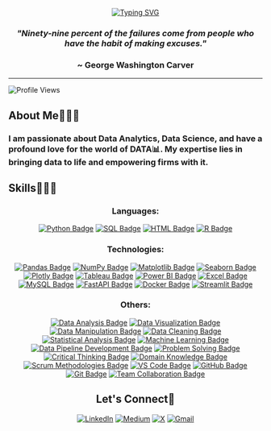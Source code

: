 <!-- Introduction -->

<div align='center'>
  
[![Typing SVG](https://readme-typing-svg.demolab.com?font=Roboto&weight=500&size=45&duration=3000&pause=1000&center=true&vCenter=true&random=false&width=800&height=100&lines=Hi+there%2C+I'm+Prince%F0%9F%A4%B4;and+I'm+a+Data+Person%F0%9F%91%A8%E2%80%8D%F0%9F%92%BB)](https://git.io/typing-svg)

</div>

*<h3 align='center'>"Ninety-nine percent of the failures come from people who have the habit of making excuses."</h3>*
<h3 align='center'>~ George Washington Carver</h3>

______________________________________________________________________________________________________________________

<!-- Description -->

<div>

![Profile Views](https://komarev.com/ghpvc/?username=pk-aduyaw&color=brightgreen)
  
<h2>About Me🤵🏾‍♂️</h2>

<h3>I am passionate about Data Analytics, Data Science, and have a profound love for the world of DATA📊. My expertise lies in bringing data to life and empowering firms with it.</h3>

</div>

<!-- Expertise -->

<h2>Skills👨🏾‍💻</h2>

<div align='center'>

<h3>Languages:</h3>

[![Python Badge](https://img.shields.io/badge/Python-239120?style=for-the-badge&logo=python&logoColor=white)](https://www.python.org/)
[![SQL Badge](https://img.shields.io/badge/SQL-003B57?style=for-the-badge&logo=sql&logoColor=white)](https://en.wikipedia.org/wiki/SQL)
[![HTML Badge](https://img.shields.io/badge/HTML-239120?style=for-the-badge&logo=html5&logoColor=white)](https://developer.mozilla.org/en-US/docs/Web/HTML)
[![R Badge](https://img.shields.io/badge/R-276DC3?style=for-the-badge&logo=r&logoColor=white)](https://www.r-project.org/)

<h3>Technologies:</h3>

[![Pandas Badge](https://img.shields.io/badge/Pandas-150458?style=for-the-badge&logo=pandas&logoColor=white)](https://pandas.pydata.org/)
[![NumPy Badge](https://img.shields.io/badge/NumPy-013243?style=for-the-badge&logo=numpy&logoColor=white)](https://numpy.org/)
[![Matplotlib Badge](https://img.shields.io/badge/Matplotlib-3776AB?style=for-the-badge&logo=matplotlib&logoColor=white)](https://matplotlib.org/)
[![Seaborn Badge](https://img.shields.io/badge/Seaborn-388E8E?style=for-the-badge&logo=seaborn&logoColor=white)](https://seaborn.pydata.org/)
[![Plotly Badge](https://img.shields.io/badge/Plotly-239120?style=for-the-badge&logo=plotly&logoColor=white)](https://plotly.com/)
[![Tableau Badge](https://img.shields.io/badge/Tableau-E97627?style=for-the-badge&logo=tableau&logoColor=white)](https://www.tableau.com/)
[![Power BI Badge](https://img.shields.io/badge/Power_BI-F2C811?style=for-the-badge&logo=powerbi&logoColor=black)](https://powerbi.microsoft.com/)
[![Excel Badge](https://img.shields.io/badge/Excel-217346?style=for-the-badge&logo=microsoft-excel&logoColor=white)](https://www.microsoft.com/en-us/microsoft-365/excel)
[![MySQL Badge](https://img.shields.io/badge/MySQL-4479A1?style=for-the-badge&logo=mysql&logoColor=white)](https://www.mysql.com/)
[![FastAPI Badge](https://img.shields.io/badge/FastAPI-009688?style=for-the-badge&logo=fastapi&logoColor=white)](https://fastapi.tiangolo.com/)
[![Docker Badge](https://img.shields.io/badge/Docker-2496ED?style=for-the-badge&logo=docker&logoColor=white)](https://www.docker.com/)
[![Streamlit Badge](https://img.shields.io/badge/Streamlit-FF4B4B?style=for-the-badge&logo=streamlit&logoColor=white)](https://www.streamlit.io/)

<h3>Others:</h3>

[![Data Analysis Badge](https://img.shields.io/badge/Data_Analysis-DA4A91?style=for-the-badge)]()
[![Data Visualization Badge](https://img.shields.io/badge/Data_Visualization-FF6F61?style=for-the-badge)]()
[![Data Manipulation Badge](https://img.shields.io/badge/Data_Manipulation-00B3E6?style=for-the-badge)]()
[![Data Cleaning Badge](https://img.shields.io/badge/Data_Cleaning-5DADE2?style=for-the-badge)]()
[![Statistical Analysis Badge](https://img.shields.io/badge/Statistical_Analysis-28B463?style=for-the-badge)]()
[![Machine Learning Badge](https://img.shields.io/badge/Machine_Learning-FF5733?style=for-the-badge)]()
[![Data Pipeline Development Badge](https://img.shields.io/badge/Data_Pipeline_Development-82E0AA?style=for-the-badge)]()
[![Problem Solving Badge](https://img.shields.io/badge/Problem_Solving-FFC300?style=for-the-badge)]()
[![Critical Thinking Badge](https://img.shields.io/badge/Critical_Thinking-FF5733?style=for-the-badge)]()
[![Domain Knowledge Badge](https://img.shields.io/badge/Domain_Knowledge-28B463?style=for-the-badge)]()
[![Scrum Methodologies Badge](https://img.shields.io/badge/Scrum_Methodologies-5DADE2?style=for-the-badge)]()
[![VS Code Badge](https://img.shields.io/badge/VS_Code-007ACC?style=for-the-badge&logo=visual-studio-code&logoColor=white)](https://code.visualstudio.com/)
[![GitHub Badge](https://img.shields.io/badge/GitHub-181717?style=for-the-badge&logo=github&logoColor=white)](https://github.com/)
[![Git Badge](https://img.shields.io/badge/Git-F05032?style=for-the-badge&logo=git&logoColor=white)](https://git-scm.com/)
[![Team Collaboration Badge](https://img.shields.io/badge/Team_Collaboration-FF6F61?style=for-the-badge)]()



<!-- Social Media -->

<h2>Let's Connect📲</h2>

<div>

[![LinkedIn](https://img.shields.io/badge/LinkedIn-0077B5?style=for-the-badge&logo=linkedin&logoColor=white)](https://www.linkedin.com/in/prince-kwabena-aduyaw)
[![Medium](https://img.shields.io/badge/Medium-12100E?style=for-the-badge&logo=medium&logoColor=white)](https://medium.com/@pkaduyaw)
[![X](https://img.shields.io/badge/X-12100E?style=for-the-badge&logo=X&logoColor=white)](https://x.com/pk_aduyaw)
[![Gmail](https://img.shields.io/badge/Gmail-D14836?style=for-the-badge&logo=gmail&logoColor=white)](mailto:pkaduyaw@gmail.com)

</div>



